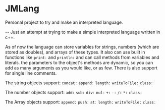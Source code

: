 # JMLang
Personal project to try and make an interpreted language.


--
Just an attempt at trying to make a simple interpreted language written in c++.

As of now the language can store variables for strings, numbers (which are stored as doubles), and arrays of these types.
It also can use built in functions like `print:` and `println:` and can call methods from variables and literals.
the parameters to the object's methods are dynamic, so you can add as many arguments as you would like,
or as few. There is also support for single line comments.

The string objects support:
`concat:`
`append:`
`length:`
`writeToFile:`
`class:`

The number objects support:
`add:`
`sub:`
`div:`
`mul:`
`+:`
`-:`
`/:`
`*:`
`class:`

The Array objects support:
`append:`
`push:`
`at:`
`length:`
`writeToFile:`
`class:`
